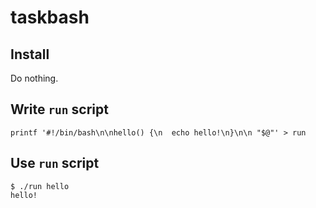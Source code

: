 # taskbash

## Install

Do nothing.

## Write `run` script

```
printf '#!/bin/bash\n\nhello() {\n  echo hello!\n}\n\n "$@"' > run
```

## Use `run` script

```
$ ./run hello
hello!
```
